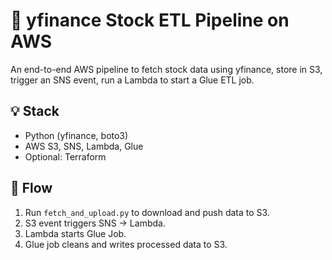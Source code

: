 
# 🧠 yfinance Stock ETL Pipeline on AWS

An end-to-end AWS pipeline to fetch stock data using yfinance, store in S3, trigger an SNS event, run a Lambda to start a Glue ETL job.

## 💡 Stack
- Python (yfinance, boto3)
- AWS S3, SNS, Lambda, Glue
- Optional: Terraform

## 🚀 Flow
1. Run `fetch_and_upload.py` to download and push data to S3.
2. S3 event triggers SNS → Lambda.
3. Lambda starts Glue Job.
4. Glue job cleans and writes processed data to S3.



